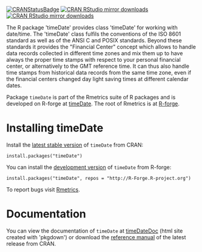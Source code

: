 <!-- badges: start -->
[![CRANStatusBadge](http://www.r-pkg.org/badges/version/timeDate)](https://cran.r-project.org/package=timeDate)
[![CRAN RStudio mirror downloads](https://cranlogs.r-pkg.org/badges/timeDate)](https://www.r-pkg.org/pkg/timeDate)
[![CRAN RStudio mirror downloads](https://cranlogs.r-pkg.org/badges/grand-total/timeDate?color=blue)](https://r-pkg.org/pkg/timeDate)
<!-- badges: end -->

The R package 'timeDate' provides class 'timeDate' for working with date/time.
The 'timeDate' class fulfils the conventions of the ISO 8601 standard as well as
of the ANSI C and POSIX standards. Beyond these standards it provides the
"Financial Center" concept which allows to handle data records collected in
different time zones and mix them up to have always the proper time stamps with
respect to your personal financial center, or alternatively to the GMT reference
time. It can thus also handle time stamps from historical data records from the
same time zone, even if the financial centers changed day light saving times at
different calendar dates.

Package `timeDate` is part of the Rmetrics suite of R packages and is developed
on R-forge at
[timeDate](https://r-forge.r-project.org/scm/viewvc.php/pkg/timeDate/?root=rmetrics).
The root of Rmetrics is at [R-forge](https://r-forge.r-project.org/projects/rmetrics).


# Installing timeDate


Install the [latest stable version](https://cran.r-project.org/package=timeDate) of
`timeDate` from CRAN:

    install.packages("timeDate")


You can install the
[development version](https://r-forge.r-project.org/scm/viewvc.php/pkg/timeDate/?root=rmetrics)
of `timeDate` from R-forge:

    install.packages("timeDate", repos = "http://R-Forge.R-project.org")

To report bugs visit [Rmetrics](https://r-forge.r-project.org/projects/rmetrics/).

# Documentation

You can view the documentation of `timeDate` at
[timeDateDoc](https://geobosh.github.io/timeDateDoc/) (html site created with 'pkgdown')
or download the
[reference manual](https://cran.r-project.org/package=timeDate/timeDate.pdf)
of the latest release from CRAN.
